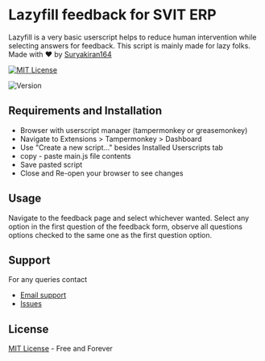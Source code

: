 # Lazyfill feedback for SVIT ERP

Lazyfill is a very basic userscript helps to reduce human intervention while selecting answers for feedback. This script is mainly made for lazy folks.
Made with ❤️ by [Suryakiran164](https://github.com/Suryakiran164)

[![MIT License](https://img.shields.io/badge/License-MIT-green.svg)](https://choosealicense.com/licenses/mit/) 

![Version](https://img.shields.io/badge/version-v1.0-darkblue)

## Requirements and Installation
* Browser with userscript manager (tampermonkey or greasemonkey)
* Navigate to Extensions > Tampermonkey > Dashboard
* Use "Create a new script..." besides Installed Userscripts tab
* copy - paste main.js file contents
* Save pasted script
* Close and Re-open your browser to see changes 

## Usage
Navigate to the feedback page and select whichever wanted.
Select any option in the first question of the feedback form, observe all questions options checked to the same one as the first question option.

## Support
For any queries contact
- [Email support](mailto:suryakiran.23cs@saividya.ac.in)
- [Issues](https://github.com/Suryakiran164/Lazyfill-SVIT/issues/new)


## License 
[MIT License](https://github.com/Suryakiran164/Lazyfill-SVIT/blob/main/LICENSE) - Free and Forever

